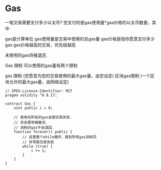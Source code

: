 # Gas
一笔交易需要支付多少以太币?
您支付的是gas使用量*gas价格的以太币数量，其中

gas是计算单位
gas使用量是交易中使用的总gas量
gas价格是指你愿意支付多少gas
gas价格越高的交易，优先级越高

未使用的gas将被退还.

Gas 限制
可以使用的gas量有两个限制

gas 限制 (您愿意为您的交易使用的最大gas量，由您设定)
区块gas限制 (一个区块允许的最大gas量，由网络设定)

```solidity
// SPDX-License-Identifier: MIT
pragma solidity ^0.8.17;

contract Gas {
    uint public i = 0;

    // 使用完所有的gas会使交易失败.
    // 状态更改被撤消.
    // 消耗的gas不会退回.
    function forever() public {
        // 这里是个while循环，直到所有gas消耗完
        // 并导致交易失败
        while (true) {
            i += 1;
        }
    }
}
```